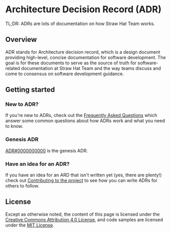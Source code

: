 # Architecture Decision Record (ADR)

TL;DR: ADRs are lots of documentation on how Straw Hat Team works.

## Overview

ADR stands for Architecture decision record, which is a design document providing high-level, concise documentation for
software development. The goal is for these documents to serve as the source of truth for software-related documentation
at Straw Hat Team and the way teams discuss and come to consensus on software development guidance.

## Getting started

### New to ADR?

If you're new to ADRs, check out the [Frequently Asked Questions](./FAQ.md)
which answer some common questions about how ADRs work and what you need to know.

### Genesis ADR

[ADR#0000000000](website/src/routes/adrs/%5Bslug%5D/routes/0000000000/index.mdx) is the genesis ADR.

### Have an idea for an ADR?

If you have an idea for an ARD that isn't written yet (yes, there are plenty!) check
out [Contributing to the project](./CONTRIBUTING.md) to see how you can write ADRs for others to follow.

## License

Except as otherwise noted, the content of this page is licensed under the&nbsp;
[Creative Commons Attribution 4.0 License](https://creativecommons.org/licenses/by/4.0/), and code samples are licensed
under the [MIT License](./LICENSE).
